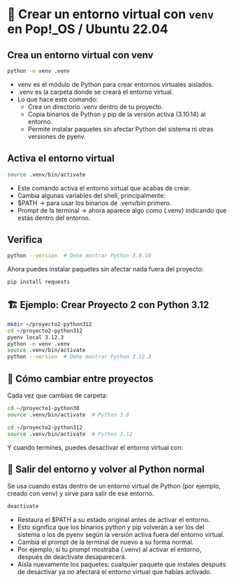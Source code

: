 # 🚀 Crear un entorno virtual con `venv` en Pop!_OS / Ubuntu 22.04

## Crea un entorno virtual con venv

```bash
python -m venv .venv
```

- venv es el módulo de Python para crear entornos virtuales aislados.
- .venv es la carpeta donde se creará el entorno virtual.
- Lo que hace este comando:
  - Crea un directorio .venv dentro de tu proyecto.
  - Copia binarios de Python y pip de la versión activa (3.10.14) al entorno.
  - Permite instalar paquetes sin afectar Python del sistema ni otras versiones de pyenv.

## Activa el entorno virtual

```bash
source .venv/bin/activate
```

- Este comando activa el entorno virtual que acabas de crear.
- Cambia algunas variables del shell, principalmente:
- $PATH → para usar los binarios de .venv/bin primero.
- Prompt de la terminal → ahora aparece algo como (.venv) indicando que estás dentro del entorno.

## Verifica

```bash
python --version  # Debe mostrar Python 3.8.18
```

Ahora puedes instalar paquetes sin afectar nada fuera del proyecto:

```bash
pip install requests
```

## 🏗️ Ejemplo: Crear Proyecto 2 con Python 3.12

```bash
mkdir ~/proyecto2-python312
cd ~/proyecto2-python312
pyenv local 3.12.3
python -m venv .venv
source .venv/bin/activate
python --version  # Debe mostrar Python 3.12.3
```

## 🔄 Cómo cambiar entre proyectos

Cada vez que cambias de carpeta:

```bash
cd ~/proyecto1-python38
source .venv/bin/activate  # Python 3.8
```

```bash
cd ~/proyecto2-python312
source .venv/bin/activate  # Python 3.12
```

Y cuando termines, puedes desactivar el entorno virtual con:

## 🔄 Salir del entorno y volver al Python normal

Se usa cuando estás dentro de un entorno virtual de Python (por ejemplo, creado con venv) y sirve para salir de ese entorno.

```bash
deactivate
```

- Restaura el $PATH a su estado original antes de activar el entorno.
- Esto significa que los binarios python y pip volverán a ser los del sistema o los de pyenv según la versión activa fuera del entorno virtual.
- Cambia el prompt de la terminal de nuevo a su forma normal.
- Por ejemplo, si tu prompt mostraba (.venv) al activar el entorno, después de deactivate desaparecerá.
- Aísla nuevamente los paquetes: cualquier paquete que instales después de desactivar ya no afectará el entorno virtual que habías activado.

